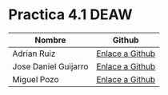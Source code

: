 # Practica 4.1 DEAW

| Nombre  | Github  |
|---|---|
| Adrian Ruiz  | [Enlace a Github](https://github.com/adrrc03) |
| Jose Daniel Guijarro  | [Enlace a Github](https://github.com/Pepeelche1) |
| Miguel Pozo  | [Enlace a Github](https://github.com/M-pozo) |
